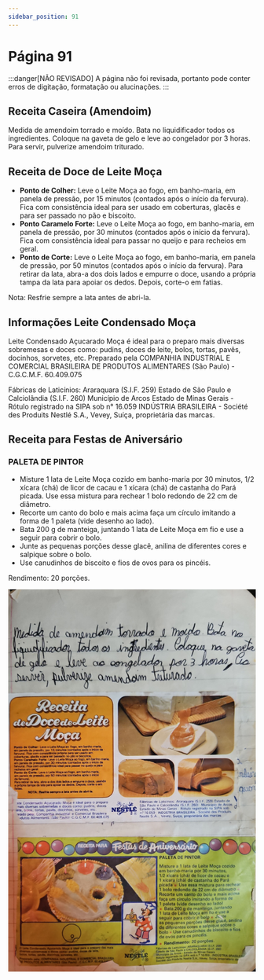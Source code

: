 ```yaml
---
sidebar_position: 91
---
```

# Página 91
:::danger[NÃO REVISADO]
A página não foi revisada, portanto pode conter erros de digitação, formatação ou alucinações.
:::
## Receita Caseira (Amendoim)

Medida de amendoim torrado e moído. Bata no liquidificador todos os ingredientes. Coloque na gaveta de gelo e leve ao congelador por 3 horas. Para servir, pulverize amendoim triturado.

## Receita de Doce de Leite Moça

*   **Ponto de Colher:** Leve o Leite Moça ao fogo, em banho-maria, em panela de pressão, por 15 minutos (contados após o início da fervura). Fica com consistência ideal para ser usado em coberturas, glacês e para ser passado no pão e biscoito.
*   **Ponto Caramelo Forte:** Leve o Leite Moça ao fogo, em banho-maria, em panela de pressão, por 30 minutos (contados após o início da fervura). Fica com consistência ideal para passar no queijo e para recheios em geral.
*   **Ponto de Corte:** Leve o Leite Moça ao fogo, em banho-maria, em panela de pressão, por 50 minutos (contados após o início da fervura). Para retirar da lata, abra-a dos dois lados e empurre o doce, usando a própria tampa da lata para apoiar os dedos. Depois, corte-o em fatias.

Nota: Resfrie sempre a lata antes de abri-la.

## Informações Leite Condensado Moça

Leite Condensado Açucarado Moça é ideal para o preparo mais diversas sobremesas e doces como: pudins, doces de leite, bolos, tortas, pavês, docinhos, sorvetes, etc. Preparado pela COMPANHIA INDUSTRIAL E COMERCIAL BRASILEIRA DE PRODUTOS ALIMENTARES (São Paulo) - C.G.C.M.F. 60.409.075

Fábricas de Laticínios: Araraquara (S.I.F. 259) Estado de São Paulo e Calciolândia (S.I.F. 260) Município de Arcos Estado de Minas Gerais - Rótulo registrado na SIPA sob n° 16.059 INDÚSTRIA BRASILEIRA - Société des Produits Nestlé S.A., Vevey, Suíça, proprietária das marcas.

## Receita para Festas de Aniversário

### PALETA DE PINTOR

*   Misture 1 lata de Leite Moça cozido em banho-maria por 30 minutos, 1/2 xícara (chá) de licor de cacau e 1 xícara (chá) de castanha do Pará picada. Use essa mistura para rechear 1 bolo redondo de 22 cm de diâmetro.
*   Recorte um canto do bolo e mais acima faça um círculo imitando a forma de 1 paleta (vide desenho ao lado).
*   Bata 200 g de manteiga, juntando 1 lata de Leite Moça em fio e use a seguir para cobrir o bolo.
*   Junte as pequenas porções desse glacê, anilina de diferentes cores e salpique sobre o bolo.
*   Use canudinhos de biscoito e fios de ovos para os pincéis.

Rendimento: 20 porções.

![imagem base](./images/page_91.png)